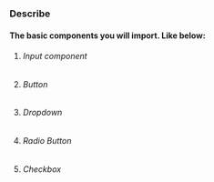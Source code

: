 ### Describe
#### The basic components you will import. Like below:
1. ###### Input component
2. ###### Button
3. ###### Dropdown
4. ###### Radio Button
5. ###### Checkbox 